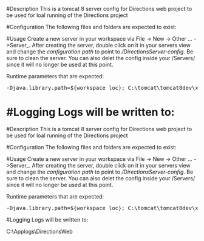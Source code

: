 #Description
This is a tomcat 8 server config for Directions web project to be used for loal running of the Directions project

#Configuration
The following files and folders are expected to exist:


#Usage
Create a new server in your workspace via File -> New -> Other ... ->Server_.  After creating the server, double click on it in your servers view and change the _configuration path_ to point to _/DirectionsServer-config_.  Be sure to clean the server.  You can also delet the config inside your /Servers/<yourServerName> since it will no longer be used at this point.  

Runtime parameters that are expected:
<pre>
-Djava.library.path=${workspace loc}; C:\tomcat\tomcat8dev\x64;
</pre>

#Logging
Logs will be written to:
=======
#Description
This is a tomcat 8 server config for Directions web project to be used for loal running of the Directions project

#Configuration
The following files and folders are expected to exist:


#Usage
Create a new server in your workspace via File -> New -> Other ... ->Server_.  After creating the server, double click on it in your servers view and change the _configuration path_ to point to _/DirectionsServer-config_.  Be sure to clean the server.  You can also delet the config inside your /Servers/<yourServerName> since it will no longer be used at this point.  

Runtime parameters that are expected:
<pre>
-Djava.library.path=${workspace loc}; C:\tomcat\tomcat8dev\x64;
</pre>

#Logging
Logs will be written to:

C:\Applogs\DirectionsWeb